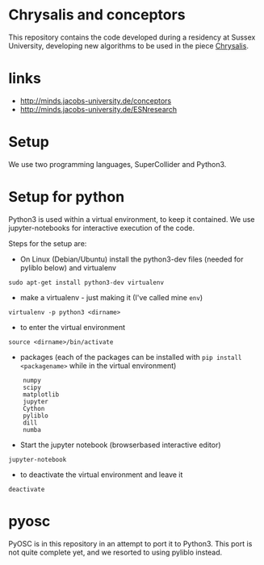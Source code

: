 # Chrysalis and conceptors

This repository contains the code developed during a residency at Sussex University, developing new algorithms to be used in the piece [Chrysalis](https://marijebaalman.eu/chrysalis).

# links

* http://minds.jacobs-university.de/conceptors
* http://minds.jacobs-university.de/ESNresearch

# Setup

We use two programming languages, SuperCollider and Python3.

# Setup for python

Python3 is used within a virtual environment, to keep it contained. We use jupyter-notebooks for interactive execution of the code.

Steps for the setup are:

* On Linux (Debian/Ubuntu) install the python3-dev files (needed for pyliblo below) and virtualenv

```
sudo apt-get install python3-dev virtualenv
```

* make a virtualenv - just making it (I've called mine `env`)

```
virtualenv -p python3 <dirname>
```

* to enter the virtual environment

```
source <dirname>/bin/activate
```

* packages (each of the packages can be installed with `pip install <packagename>` while in the virtual environment)

```
    numpy
    scipy
    matplotlib
    jupyter
    Cython
    pyliblo
    dill
    numba
```

* Start the jupyter notebook (browserbased interactive editor)

```
jupyter-notebook
```


* to deactivate the virtual environment and leave it

```
deactivate
```

# pyosc

PyOSC is in this repository in an attempt to port it to Python3. This port is not quite complete yet, and we resorted to using pyliblo instead.
